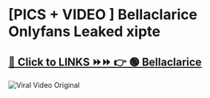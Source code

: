 
 # [PICS + VIDEO ] Bellaclarice Onlyfans Leaked xipte

## <h2><a href="https://clipsfans.com/Bellaclarice&ref=git">🔗 Click to LINKS ⏩⏩ 👉 🟢 Bellaclarice </a></h2>

<a href="https://clipsfans.com/Bellaclarice&ref=git" rel="nofollow" data-target="animated-image.originalLink"><img src="https://i.ibb.co.com/xMMVF88/686577567.gif" alt="Viral Video Original" style="max-width: 100%; display: inline-block;" data-target="animated-image.originalImage"></a>


